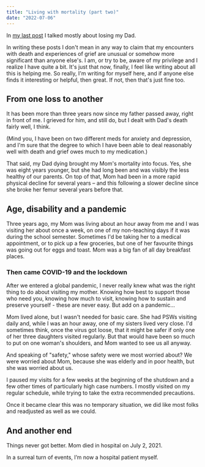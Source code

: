 ```yaml
---
title: "Living with mortality (part two)"
date: "2022-07-06"
---
```


In [my last post](https://www.lauramwiebe.com/2022/06/01/living-with-mortality-part-one/) I talked mostly about losing my Dad.

In writing these posts I don't mean in any way to claim that my encounters with death and experiences of grief are unusual or somehow more significant than anyone else's. I am, or try to be, aware of my privilege and I realize I have quite a bit. It's just that now, finally, I feel like writing about all this is helping me. So really, I'm writing for myself here, and if anyone else finds it interesting or helpful, then great. If not, then that's just fine too.

## From one loss to another

It has been more than three years now since my father passed away, right in front of me. I grieved for him, and still do, but I dealt with Dad's death fairly well, I think.

(Mind you, I have been on two different meds for anxiety and depression, and I'm sure that the degree to which I have been able to deal reasonably well with death and grief owes much to my medication.)

That said, my Dad dying brought my Mom's mortality into focus. Yes, she was eight years younger, but she had long been and was visibly the less healthy of our parents. On top of that, Mom had been in a more rapid physical decline for several years – and this following a slower decline since she broke her femur several years before that. 

## Age, disability and a pandemic

Three years ago, my Mom was living about an hour away from me and I was visiting her about once a week, on one of my non-teaching days if it was during the school semester. Sometimes I'd be taking her to a medical appointment, or to pick up a few groceries, but one of her favourite things was going out for eggs and toast. Mom was a big fan of all day breakfast places.

### Then came COVID-19 and the lockdown

After we entered a global pandemic, I never really knew what was the right thing to do about visiting my mother. Knowing how best to support those who need you, knowing how much to visit, knowing how to sustain and preserve yourself - these are never easy. But add on a pandemic…

Mom lived alone, but I wasn't needed for basic care. She had PSWs visiting daily and, while I was an hour away, one of my sisters lived very close. I'd sometimes think, once the virus got loose, that it might be safer if only one of her three daughters visited regularly. But that would have been so much to put on one woman's shoulders, and Mom wanted to see us all anyway.

And speaking of "safety," whose safety were we most worried about? We were worried about Mom, because she was elderly and in poor health, but she was worried about us.

I paused my visits for a few weeks at the beginning of the shutdown and a few other times of particularly high case numbers. I mostly visited on my regular schedule, while trying to take the extra recommended precautions.

Once it became clear this was no temporary situation, we did like most folks and readjusted as well as we could.

## And another end

Things never got better. Mom died in hospital on July 2, 2021.

In a surreal turn of events, I’m now a hospital patient myself.
